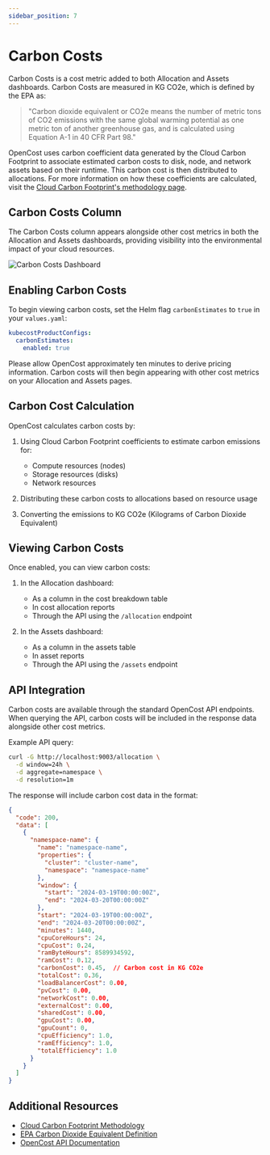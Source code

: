 ```yaml
---
sidebar_position: 7
---
```


# Carbon Costs

Carbon Costs is a cost metric added to both Allocation and Assets dashboards. Carbon Costs are measured in KG CO2e, which is defined by the EPA as:

> "Carbon dioxide equivalent or CO2e means the number of metric tons of CO2 emissions with the same global warming potential as one metric ton of another greenhouse gas, and is calculated using Equation A-1 in 40 CFR Part 98."

OpenCost uses carbon coefficient data generated by the Cloud Carbon Footprint to associate estimated carbon costs to disk, node, and network assets based on their runtime. This carbon cost is then distributed to allocations. For more information on how these coefficients are calculated, visit the [Cloud Carbon Footprint's methodology page](https://www.cloudcarbonfootprint.org/docs/methodology/).

## Carbon Costs Column

The Carbon Costs column appears alongside other cost metrics in both the Allocation and Assets dashboards, providing visibility into the environmental impact of your cloud resources.

![Carbon Costs Dashboard](/img/carboncosts.png)

## Enabling Carbon Costs

To begin viewing carbon costs, set the Helm flag `carbonEstimates` to `true` in your `values.yaml`:

```yaml
kubecostProductConfigs:
  carbonEstimates:
    enabled: true
```

Please allow OpenCost approximately ten minutes to derive pricing information. Carbon costs will then begin appearing with other cost metrics on your Allocation and Assets pages.

## Carbon Cost Calculation

OpenCost calculates carbon costs by:

1. Using Cloud Carbon Footprint coefficients to estimate carbon emissions for:
   - Compute resources (nodes)
   - Storage resources (disks)
   - Network resources

2. Distributing these carbon costs to allocations based on resource usage

3. Converting the emissions to KG CO2e (Kilograms of Carbon Dioxide Equivalent)

## Viewing Carbon Costs

Once enabled, you can view carbon costs:

1. In the Allocation dashboard:
   - As a column in the cost breakdown table
   - In cost allocation reports
   - Through the API using the `/allocation` endpoint

2. In the Assets dashboard:
   - As a column in the assets table
   - In asset reports
   - Through the API using the `/assets` endpoint

## API Integration

Carbon costs are available through the standard OpenCost API endpoints. When querying the API, carbon costs will be included in the response data alongside other cost metrics.

Example API query:
```bash
curl -G http://localhost:9003/allocation \
  -d window=24h \
  -d aggregate=namespace \
  -d resolution=1m
```

The response will include carbon cost data in the format:
```json
{
  "code": 200,
  "data": [
    {
      "namespace-name": {
        "name": "namespace-name",
        "properties": {
          "cluster": "cluster-name",
          "namespace": "namespace-name"
        },
        "window": {
          "start": "2024-03-19T00:00:00Z",
          "end": "2024-03-20T00:00:00Z"
        },
        "start": "2024-03-19T00:00:00Z",
        "end": "2024-03-20T00:00:00Z",
        "minutes": 1440,
        "cpuCoreHours": 24,
        "cpuCost": 0.24,
        "ramByteHours": 8589934592,
        "ramCost": 0.12,
        "carbonCost": 0.45,  // Carbon cost in KG CO2e
        "totalCost": 0.36,
        "loadBalancerCost": 0.00,
        "pvCost": 0.00,
        "networkCost": 0.00,
        "externalCost": 0.00,
        "sharedCost": 0.00,
        "gpuCost": 0.00,
        "gpuCount": 0,
        "cpuEfficiency": 1.0,
        "ramEfficiency": 1.0,
        "totalEfficiency": 1.0
      }
    }
  ]
}
```

## Additional Resources

- [Cloud Carbon Footprint Methodology](https://www.cloudcarbonfootprint.org/docs/methodology/)
- [EPA Carbon Dioxide Equivalent Definition](https://www.epa.gov/ghgemissions/understanding-global-warming-potentials)
- [OpenCost API Documentation](./api.md) 